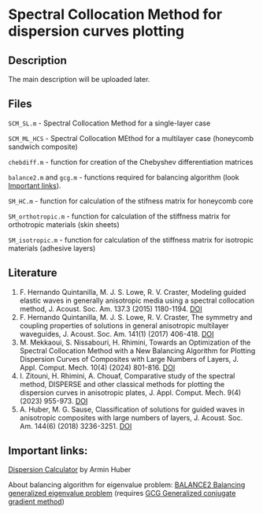 # Spectral Collocation Method for dispersion curves plotting
## Description
The main description will be uploaded later. 


## Files

`SCM_SL.m` - Spectral Collocation Method for a single-layer case

`SCM_ML_HCS` - Spectral Collocation MEthod for a multilayer case (honeycomb sandwich composite)

`chebdiff.m` - function for creation of the Chebyshev differentiation matrices

`balance2.m` and `gcg.m` - functions required for balancing algorithm (look [Important links](##important-links)).

`SM_HC.m` - function for calculation of the stifness matrix for honeycomb core

`SM_orthotropic.m` - function for calculation of the stiffness matrix for orthotropic materials (skin sheets)

`SM_isotropic.m` - function for calculation of the stiffness matrix for isotropic materials (adhesive layers)

## Literature
1. F. Hernando Quintanilla, M. J. S. Lowe, R. V. Craster, Modeling guided elastic waves in generally anisotropic media using a spectral collocation method, J. Acoust. Soc. Am. 137.3 (2015) 1180-1194. [DOI](https://doi.org/10.1121/1.4913777)
2. F. Hernando Quintanilla, M. J. S. Lowe, R. V. Craster, The symmetry and coupling properties of solutions in general anisotropic multilayer waveguides, J. Acoust. Soc. Am. 141(1) (2017) 406-418. [DOI](https://doi.org/10.1121/1.4973543)
3. M. Mekkaoui, S. Nissabouri, H. Rhimini, Towards an Optimization of the Spectral Collocation Method with a New Balancing Algorithm for Plotting Dispersion Curves of Composites with Large Numbers of Layers, J. Appl. Comput. Mech. 10(4) (2024) 801-816. [DOI](https://doi.org/10.22055/jacm.2024.45578.4390)
4. I. Zitouni, H. Rhimini, A. Chouaf, Comparative study of the spectral method, DISPERSE and other‎ classical methods for plotting the dispersion curves in‎ anisotropic plates, J. Appl. Comput. Mech. 9(4) (2023) 955-973. [DOI](https://doi.org/10.22055/jacm.2023.42530.3941)
5. A. Huber, M. G. Sause, Classification of solutions for guided waves in anisotropic composites with large numbers of layers, J. Acoust. Soc. Am. 144(6) (2018) 3236-3251. [DOI](https://doi.org/10.1121/1.5082299)

## Important links:
[Dispersion Calculator](https://github.com/ArminHuber/Dispersion-Calculator) by Armin Huber

About balancing algorithm for eigenvalue problem:
[BALANCE2 Balancing generalized eigenvalue problem](https://www.mathworks.com/matlabcentral/fileexchange/49719-balance2-balancing-generalized-eigenvalue-problem) (requires
[GCG Generalized conjugate gradient method](https://www.mathworks.com/matlabcentral/fileexchange/49720-gcg-generalized-conjugate-gradient-method))
